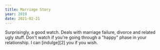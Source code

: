```yaml
---
title: Marriage Story
year: 2019
date: 2021-02-21
---
```


Surprisingly, a good watch. Deals with marriage failure, divorce and related ugly stuff. Don't watch if you're going through a "happy" phase in your relationship. I can [indulge][2] you if you wish.  
